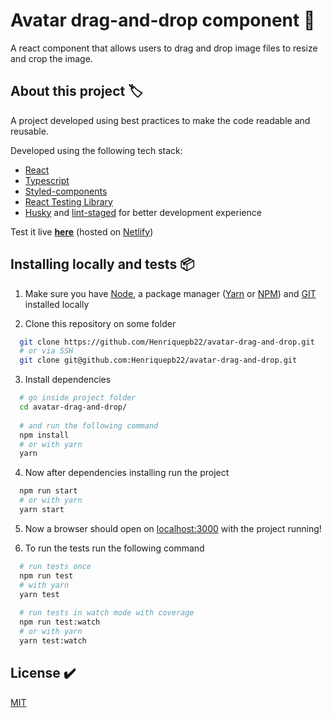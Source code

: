 # Avatar drag-and-drop component :open_file_folder:
A react component that allows users to drag and drop image files to resize and crop the image.

## About this project :label:
A project developed using best practices to make the code readable and reusable.

Developed using the following tech stack:

- [React](https://reactjs.org/)
- [Typescript](https://www.typescriptlang.org/)
- [Styled-components](https://styled-components.com/)
- [React Testing Library](https://testing-library.com/docs/react-testing-library/intro/)
- [Husky](https://github.com/typicode/husky) and [lint-staged](https://github.com/okonet/lint-staged) for better development experience

Test it live [**here**](https://avatar-drag-and-drop.netlify.app/) (hosted on [Netlify](https://www.netlify.com/))

## Installing locally and tests :package:
1. Make sure you have [Node](https://nodejs.org/en/), a package manager ([Yarn](https://yarnpkg.com/) or [NPM](https://www.npmjs.com/)) and [GIT](https://git-scm.com/) installed locally

2. Clone this repository on some folder
```bash
  git clone https://github.com/Henriquepb22/avatar-drag-and-drop.git
  # or via SSH
  git clone git@github.com:Henriquepb22/avatar-drag-and-drop.git
```

3. Install dependencies
```bash
  # go inside project folder
  cd avatar-drag-and-drop/
  
  # and run the following command
  npm install
  # or with yarn
  yarn
```

4. Now after dependencies installing run the project
```bash
  npm run start
  # or with yarn
  yarn start
```

5. Now a browser should open on [localhost:3000](http://localhost:3000/) with the project running!

6. To run the tests run the following command
```bash
  # run tests once
  npm run test
  # with yarn
  yarn test
  
  # run tests in watch mode with coverage
  npm run test:watch
  # or with yarn
  yarn test:watch
```

## License :heavy_check_mark:
[MIT](https://github.com/Henriquepb22/avatar-drag-and-drop/blob/main/LICENSE)
